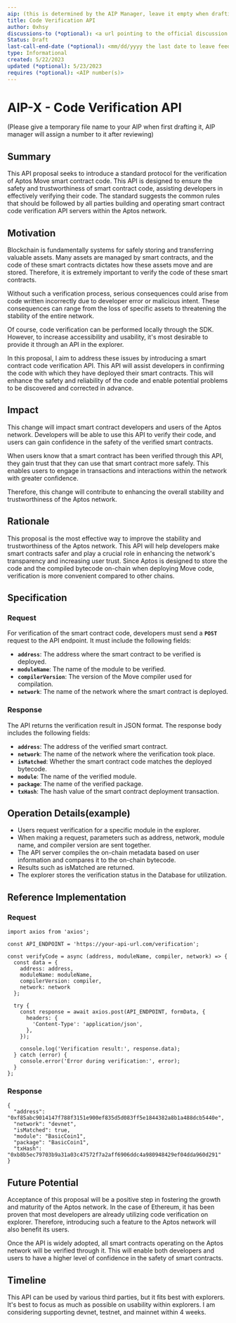 ```yaml
---
aip: (this is determined by the AIP Manager, leave it empty when drafting)
title: Code Verification API
author: 0xhsy
discussions-to (*optional): <a url pointing to the official discussion thread>
Status: Draft
last-call-end-date (*optional): <mm/dd/yyyy the last date to leave feedbacks and reviews>
type: Informational
created: 5/22/2023
updated (*optional): 5/23/2023
requires (*optional): <AIP number(s)>
---
```


# AIP-X - Code Verification API
  
(Please give a temporary file name to your AIP when first drafting it, AIP manager will assign a number to it after reviewing)

## Summary

This API proposal seeks to introduce a standard protocol for the verification of Aptos Move smart contract code. This API is designed to ensure the safety and trustworthiness of smart contract code, assisting developers in effectively verifying their code. The standard suggests the common rules that should be followed by all parties building and operating smart contract code verification API servers within the Aptos network.

## Motivation

Blockchain is fundamentally systems for safely storing and transferring valuable assets. Many assets are managed by smart contracts, and the code of these smart contracts dictates how these assets move and are stored. Therefore, it is extremely important to verify the code of these smart contracts.

Without such a verification process, serious consequences could arise from code written incorrectly due to developer error or malicious intent. These consequences can range from the loss of specific assets to threatening the stability of the entire network.

Of course, code verification can be performed locally through the SDK. However, to increase accessibility and usability, it's most desirable to provide it through an API in the explorer.

In this proposal, I aim to address these issues by introducing a smart contract code verification API. This API will assist developers in confirming the code with which they have deployed their smart contracts. This will enhance the safety and reliability of the code and enable potential problems to be discovered and corrected in advance.

## Impact

This change will impact smart contract developers and users of the Aptos network. Developers will be able to use this API to verify their code, and users can gain confidence in the safety of the verified smart contracts.

When users know that a smart contract has been verified through this API, they gain trust that they can use that smart contract more safely. This enables users to engage in transactions and interactions within the network with greater confidence.

Therefore, this change will contribute to enhancing the overall stability and trustworthiness of the Aptos network.

## Rationale

This proposal is the most effective way to improve the stability and trustworthiness of the Aptos network. This API will help developers make smart contracts safer and play a crucial role in enhancing the network's transparency and increasing user trust. Since Aptos is designed to store the code and the compiled bytecode on-chain when deploying Move code, verification is more convenient compared to other chains.

## Specification

### **Request**

For verification of the smart contract code, developers must send a **`POST`** request to the API endpoint. It must include the following fields:

- **`address`**: The address where the smart contract to be verified is deployed.
- **`moduleName`**: The name of the module to be verified.
- **`compilerVersion`**: The version of the Move compiler used for compilation.
- **`network`**: The name of the network where the smart contract is deployed.

### **Response**

The API returns the verification result in JSON format. The response body includes the following fields:

- **`address`**: The address of the verified smart contract.
- **`network`**: The name of the network where the verification took place.
- **`isMatched`**: Whether the smart contract code matches the deployed bytecode.
- **`module`**: The name of the verified module.
- **`package`**: The name of the verified package.
- **`txHash`**: The hash value of the smart contract deployment transaction.

## Operation Details(example)

- Users request verification for a specific module in the explorer.
- When making a request, parameters such as address, network, module name, and compiler version are sent together.
- The API server compiles the on-chain metadata based on user information and compares it to the on-chain bytecode.
- Results such as isMatched are returned.
- The explorer stores the verification status in the Database for utilization.

## Reference Implementation

### **Request**

```tsx
import axios from 'axios';

const API_ENDPOINT = 'https://your-api-url.com/verification';

const verifyCode = async (address, moduleName, compiler, network) => {
  const data = {
    address: address,
    moduleName: moduleName,
    compilerVersion: compiler,
    network: network
  };

  try {
    const response = await axios.post(API_ENDPOINT, formData, {
      headers: {
        'Content-Type': 'application/json',
      },
    });

    console.log('Verification result:', response.data);
  } catch (error) {
    console.error('Error during verification:', error);
  }
};
```

### **Response**

```tsx
{
  "address": "0xf85abc9014147f788f3151e900ef835d5d083ff5e1844382a8b1a488dcb5440e",
  "network": "devnet",
  "isMatched": true,
  "module": "BasicCoin1",
  "package": "BasicCoin1",
  "txHash": "0xb8b5ec79703b9a31a03c47572f7a2aff6906ddc4a980948429ef04dda960d291"
}
```

## Future Potential

Acceptance of this proposal will be a positive step in fostering the growth and maturity of the Aptos network. In the case of Ethereum, it has been proven that most developers are already utilizing code verification on explorer. Therefore, introducing such a feature to the Aptos network will also benefit its users.

Once the API is widely adopted, all smart contracts operating on the Aptos network will be verified through it. This will enable both developers and users to have a higher level of confidence in the safety of smart contracts.

## Timeline

This API can be used by various third parties, but it fits best with explorers. It's best to focus as much as possible on usability within explorers. I am considering supporting devnet, testnet, and mainnet within 4 weeks.
